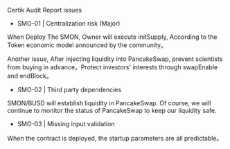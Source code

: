 Certik Audit Report issues

- SMO-01 | Centralization risk (Major)

When Deploy The SMON, Owner will execute initSupply, According to the Token economic model announced by the community。

Another issue, After injecting liquidity into PancakeSwap, prevent scientists from buying in advance，Protect investors' interests through swapEnable and endBlock。


- SMO-02 | Third party dependencies

SMON/BUSD will establish liquidity in PancakeSwap. Of course, we will continue to monitor the status of PancakeSwap to keep our liquidity safe.


- SMO-03 | Missing input validation

When the contract is deployed, the startup parameters are all predictable。
